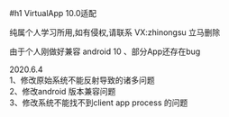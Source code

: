 #h1 VirtualApp 10.0适配


纯属个人学习所用,如有侵权,请联系 VX:zhinongsu 立马删除

由于个人刚做好兼容 android 10 、部分App还存在bug 

2020.6.4<br>
   1、修改原始系统不能反射导致的诸多问题<br>
   2、修改android 版本兼容问题<br>
   3、修改系统不能找不到client app process 的问题<br>
